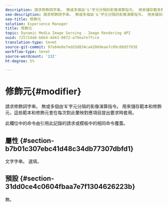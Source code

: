 ```yaml
---
description: 請求修飾詞字串。 無或多個由'&'字元分隔的影像演算指令。 用來儲存範本和修飾元，這些範本和修飾元會在每次對此暈映對應項目提出要求時套用。
seo-description: 請求修飾詞字串。 無或多個由'&'字元分隔的影像演算指令。 用來儲存範本和修飾元，這些範本和修飾元會在每次對此暈映對應項目提出要求時套用。
seo-title: 修飾元
solution: Experience Manager
title: 修飾元
topic: Dynamic Media Image Serving - Image Rendering API
uuid: 725724dd-b664-4d43-8072-a79ea7e7fcce
translation-type: tm+mt
source-git-commit: 97a84e8e7edd3d834ca42069eae7c09c00d57938
workflow-type: tm+mt
source-wordcount: '132'
ht-degree: 5%

---
```



# 修飾元{#modifier}

請求修飾詞字串。 無或多個由&#39;&amp;&#39;字元分隔的影像演算指令。 用來儲存範本和修飾元，這些範本和修飾元會在每次對此暈映對應項目提出要求時套用。

此欄位中的命令由引用此記錄的請求或模板中的相同命令覆蓋。

## 屬性 {#section-b7b01c307ebc41d48c34db77307dbfd1}

文字字串。 選填。

## 預設 {#section-31dd0ce4c0604fbaa7e7f1304626223b}

無。
